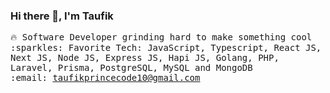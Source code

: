 ### Hi there 👋, I'm Taufik

<samp>
    🔥 Software Developer grinding hard to make something cool  <br>
    :sparkles: Favorite Tech: JavaScript, Typescript, React JS, Next JS, Node JS, Express JS, Hapi JS, Golang, PHP, Laravel, Prisma, PostgreSQL, MySQL and MongoDB <br>
    :email:	<a href="mailto:taufikprincecode10@gmail.com">taufikprincecode10@gmail.com</a> <br>
  </samp>
  
